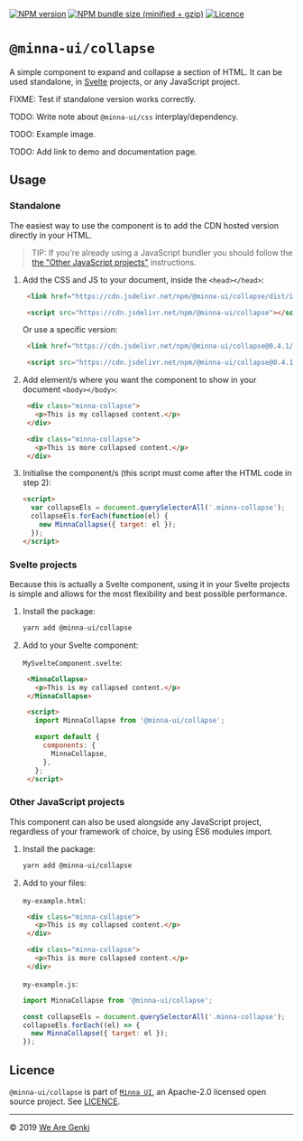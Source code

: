 [![NPM version](https://img.shields.io/npm/v/@minna-ui/collapse.svg)](https://www.npmjs.com/package/@minna-ui/collapse)
[![NPM bundle size (minified + gzip)](https://img.shields.io/bundlephobia/minzip/@minna-ui/collapse.svg)](https://bundlephobia.com/result?p=@minna-ui/collapse)
[![Licence](https://img.shields.io/npm/l/@minna-ui/collapse.svg)](https://github.com/WeAreGenki/minna-ui/blob/master/LICENCE)

# `@minna-ui/collapse`

A simple component to expand and collapse a section of HTML. It can be used standalone, in [Svelte](https://svelte.technology/guide) projects, or any JavaScript project.

FIXME: Test if standalone version works correctly.

TODO: Write note about `@minna-ui/css` interplay/dependency.

TODO: Example image.

TODO: Add link to demo and documentation page.

## Usage

### Standalone

The easiest way to use the component is to add the CDN hosted version directly in your HTML.

> TIP: If you're already using a JavaScript bundler you should follow the [the "Other JavaScript projects"](#other-javascript-projects) instructions.

1. Add the CSS and JS to your document, inside the `<head></head>`:

   <!-- prettier-ignore -->
   ```html
    <link href="https://cdn.jsdelivr.net/npm/@minna-ui/collapse/dist/index.css" rel="stylesheet"/>

    <script src="https://cdn.jsdelivr.net/npm/@minna-ui/collapse"></script>
    ```

   Or use a specific version:

   <!-- prettier-ignore -->
   ```html
    <link href="https://cdn.jsdelivr.net/npm/@minna-ui/collapse@0.4.1/dist/index.css" rel="stylesheet"/>

    <script src="https://cdn.jsdelivr.net/npm/@minna-ui/collapse@0.4.1"></script>
    ```

1. Add element/s where you want the component to show in your document `<body></body>`:

   <!-- prettier-ignore -->
   ```html
    <div class="minna-collapse">
      <p>This is my collapsed content.</p>
    </div>

    <div class="minna-collapse">
      <p>This is more collapsed content.</p>
    </div>
    ```

1. Initialise the component/s (this script must come after the HTML code in step 2):

   ```html
   <script>
     var collapseEls = document.querySelectorAll('.minna-collapse');
     collapseEls.forEach(function(el) {
       new MinnaCollapse({ target: el });
     });
   </script>
   ```

### Svelte projects

Because this is actually a Svelte component, using it in your Svelte projects is simple and allows for the most flexibility and best possible performance.

1. Install the package:

   ```sh
   yarn add @minna-ui/collapse
   ```

1. Add to your Svelte component:

   `MySvelteComponent.svelte`:

   <!-- prettier-ignore -->
   ```html
    <MinnaCollapse>
      <p>This is my collapsed content.</p>
    </MinnaCollapse>

    <script>
      import MinnaCollapse from '@minna-ui/collapse';

      export default {
        components: {
          MinnaCollapse,
        },
      };
    </script>
    ```

### Other JavaScript projects

This component can also be used alongside any JavaScript project, regardless of your framework of choice, by using ES6 modules import.

1. Install the package:

   ```sh
   yarn add @minna-ui/collapse
   ```

1. Add to your files:

   `my-example.html`:

   <!-- prettier-ignore -->
   ```html
    <div class="minna-collapse">
      <p>This is my collapsed content.</p>
    </div>

    <div class="minna-collapse">
      <p>This is more collapsed content.</p>
    </div>
    ```

   `my-example.js`:

   <!-- eslint-disable no-new -->

   ```js
   import MinnaCollapse from '@minna-ui/collapse';

   const collapseEls = document.querySelectorAll('.minna-collapse');
   collapseEls.forEach((el) => {
     new MinnaCollapse({ target: el });
   });
   ```

## Licence

`@minna-ui/collapse` is part of [`Minna UI`](https://github.com/WeAreGenki/minna-ui), an Apache-2.0 licensed open source project. See [LICENCE](https://github.com/WeAreGenki/minna-ui/blob/master/LICENCE).

---

© 2019 [We Are Genki](https://wearegenki.com)
